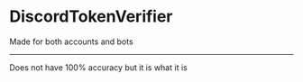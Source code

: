 # DiscordTokenVerifier
Made for both accounts and bots

--------------------------------

Does not have 100% accuracy but it is what it is
